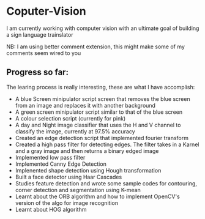 # Coputer-Vision
I am currently working with computer vision with an ultimate goal of building a sign language trainslator

NB: I am using better comment extension, this might make some of my comments seem wired to you

## Progress so far:
The learing process is really interesting, these are what I have accomplish:

- A blue Screen minipulator script screen that removes the blue screen from an image and replaces it with another background
- A green screen minipulator script similar to that of the blue screen
- A colour selection script (currently for pink)
- A day and Night image classifier that uses the H and V channel to classify the image, currently at 97.5% accuracy
- Created an edge detection script that implemented fourier transform
- Created a high pass filter for detecting edges. The filter takes in a Karnel and a gray image and then returns a binary edged image
- Implemented low pass filter
- Implemented Canny Edge Detection
- Implenented shape detection using Hough transformation
- Built a face detector using Haar Cascades
- Studies feature detection and wrote some sample codes for contouring, corner detection and segmentation using K-mean
- Learnt about the ORB algorithm and how to implement OpenCV's version of the algo for image recognition
- Learnt about HOG algorithm